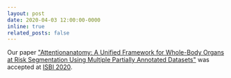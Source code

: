 ```yaml
---
layout: post
date: 2020-04-03 12:00:00-0000
inline: true
related_posts: false
---
```


Our paper ["Attentionanatomy: A Unified Framework for Whole-Body Organs at Risk Segmentation Using Multiple Partially Annotated Datasets"](https://arxiv.org/pdf/2001.04446) was accepted at [ISBI 2020](http://2020.biomedicalimaging.org/).
